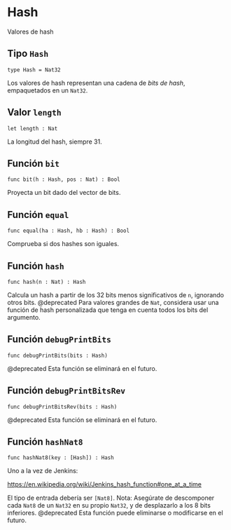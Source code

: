 # Hash

Valores de hash

## Tipo `Hash`

```motoko no-repl
type Hash = Nat32
```

Los valores de hash representan una cadena de _bits de hash_, empaquetados en un
`Nat32`.

## Valor `length`

```motoko no-repl
let length : Nat
```

La longitud del hash, siempre 31.

## Función `bit`

```motoko no-repl
func bit(h : Hash, pos : Nat) : Bool
```

Proyecta un bit dado del vector de bits.

## Función `equal`

```motoko no-repl
func equal(ha : Hash, hb : Hash) : Bool
```

Comprueba si dos hashes son iguales.

## Función `hash`

```motoko no-repl
func hash(n : Nat) : Hash
```

Calcula un hash a partir de los 32 bits menos significativos de `n`, ignorando
otros bits. @deprecated Para valores grandes de `Nat`, considera usar una
función de hash personalizada que tenga en cuenta todos los bits del argumento.

## Función `debugPrintBits`

```motoko no-repl
func debugPrintBits(bits : Hash)
```

@deprecated Esta función se eliminará en el futuro.

## Función `debugPrintBitsRev`

```motoko no-repl
func debugPrintBitsRev(bits : Hash)
```

@deprecated Esta función se eliminará en el futuro.

## Función `hashNat8`

```motoko no-repl
func hashNat8(key : [Hash]) : Hash
```

Uno a la vez de Jenkins:

https://en.wikipedia.org/wiki/Jenkins_hash_function#one_at_a_time

El tipo de entrada debería ser `[Nat8]`. Nota: Asegúrate de descomponer cada
`Nat8` de un `Nat32` en su propio `Nat32`, y de desplazarlo a los 8 bits
inferiores. @deprecated Esta función puede eliminarse o modificarse en el
futuro.
